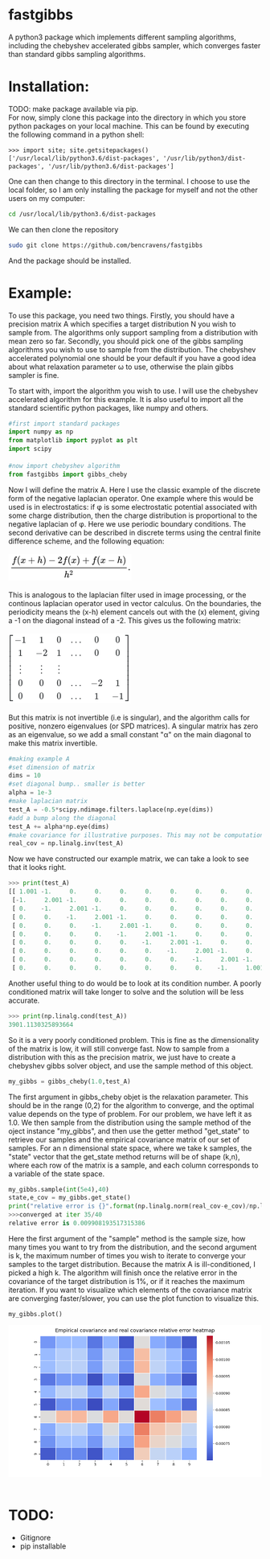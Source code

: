 # fastgibbs
A python3 package which implements different sampling algorithms, including the chebyshev accelerated gibbs sampler, which converges faster than standard gibbs sampling algorithms.

# Installation:
TODO: make package available via pip.
</br>
For now, simply clone this package into the directory in which you store python packages on your local machine.
This can be found by executing the following command in a python shell:
```python3
>>> import site; site.getsitepackages()
['/usr/local/lib/python3.6/dist-packages', '/usr/lib/python3/dist-packages', '/usr/lib/python3.6/dist-packages']
```
One can then change to this directory in the terminal. I choose to use the local folder, so I am only installing the package for myself and not the other users on my computer:
```bash
cd /usr/local/lib/python3.6/dist-packages
```
We can then clone the repository
```bash
sudo git clone https://github.com/bencravens/fastgibbs
```
And the package should be installed.

# Example:
To use this package, you need two things. Firstly, you should have a precision matrix A which specifies a target distribution N you wish to sample from. The algorithms only support sampling from a distribution with mean zero so far. Secondly, you should pick one of the gibbs sampling algorithms you wish to use to sample from the distribution. The chebyshev accelerated polynomial one should be your default if you have a good idea about what relaxation parameter ω to use, otherwise the plain gibbs sampler is fine. 

To start with, import the algorithm you wish to use. I will use the chebyshev accelerated algorithm for this example. It is also useful to import all the standard scientific python packages, like numpy and others.

```python
#first import standard packages
import numpy as np
from matplotlib import pyplot as plt
import scipy

#now import chebyshev algorithm
from fastgibbs import gibbs_cheby
```

Now I will define the matrix A. Here I use the classic example of the discrete form of the negative laplacian operator. One example where this would be used is in electrostatics: if φ is some electrostatic potential associated with some charge distribution, then the charge distribution is proportional to the negative laplacian of φ. Here we use periodic boundary conditions. The second derivative can be described in discrete terms using the central finite difference scheme, and the following equation:
</br>
</br>
<img src="./central.png">
</br>
</br>
This is analogous to the laplacian filter used in image processing, or the continous laplacian operator used in vector calculus. On the boundaries, the periodicity means the (x-h) element cancels out with the (x) element, giving a -1 on the diagonal instead of a -2. This gives us the following matrix:
</br>
</br>
<img src="./matrix.png">
</br>
</br>
But this matrix is not invertible (i.e is singular), and the algorithm calls for positive, nonzero eigenvalues (or SPD matrices). A singular matrix has zero as an eigenvalue, so we add a small constant "α" on the main diagonal to make this matrix invertible. 
```python
#making example A
#set dimension of matrix
dims = 10
#set diagonal bump.. smaller is better
alpha = 1e-3
#make laplacian matrix
test_A = -0.5*scipy.ndimage.filters.laplace(np.eye(dims))
#add a bump along the diagonal
test_A += alpha*np.eye(dims)
#make covariance for illustrative purposes. This may not be computationally feasible for large matrices
real_cov = np.linalg.inv(test_A)
```
Now we have constructed our example matrix, we can take a look to see that it looks right.
```python
>>> print(test_A)
[[ 1.001 -1.     0.     0.     0.     0.     0.     0.     0.     0.   ]
 [-1.     2.001 -1.     0.     0.     0.     0.     0.     0.     0.   ]
 [ 0.    -1.     2.001 -1.     0.     0.     0.     0.     0.     0.   ]
 [ 0.     0.    -1.     2.001 -1.     0.     0.     0.     0.     0.   ]
 [ 0.     0.     0.    -1.     2.001 -1.     0.     0.     0.     0.   ]
 [ 0.     0.     0.     0.    -1.     2.001 -1.     0.     0.     0.   ]
 [ 0.     0.     0.     0.     0.    -1.     2.001 -1.     0.     0.   ]
 [ 0.     0.     0.     0.     0.     0.    -1.     2.001 -1.     0.   ]
 [ 0.     0.     0.     0.     0.     0.     0.    -1.     2.001 -1.   ]
 [ 0.     0.     0.     0.     0.     0.     0.     0.    -1.     1.001]]
```
Another useful thing to do would be to look at its condition number. A poorly conditioned matrix will take longer to solve and the solution will be less accurate. 
```python
>>> print(np.linalg.cond(test_A))
3901.1130325893664
```
So it is a very poorly conditioned problem. This is fine as the dimensionality of the matrix is low, it will still converge fast. Now to sample from a distribution with this as the precision matrix, we just have to create a chebyshev gibbs solver object, and use the sample method of this object. 

```python
my_gibbs = gibbs_cheby(1.0,test_A)
```

The first argument in gibbs_cheby objet is the relaxation parameter. This should be in the range (0,2) for the algorithm to converge, and the optimal value depends on the type of problem. For our problem, we have left it as 1.0. We then sample from the distribution using the sample method of the oject instance "my_gibbs", and then use the getter method "get_state" to retrieve our samples and the empirical covariance matrix of our set of samples. For an n dimensional state space, where we take k samples, the "state" vector that the get_state method returns will be of shape (k,n), where each row of the matrix is a sample, and each column corresponds to a variable of the state space. 

```python
my_gibbs.sample(int(5e4),40)
state,e_cov = my_gibbs.get_state()
print("relative error is {}".format(np.linalg.norm(real_cov-e_cov)/np.linalg.norm(real_cov)))
>>>converged at iter 35/40
relative error is 0.009908193517315386
```

Here the first argument of the "sample" method is the sample size, how many times you want to try from the distribution, and the second argument is k, the maximum number of times you wish to iterate to converge your samples to the target distribution. Because the matrix A is ill-conditioned, I picked a high k. The algorithm will finish once the relative error in the covariance of the target distribution is 1%, or if it reaches the maximum iteration. If you want to visualize which elements of the covariance matrix are converging faster/slower, you can use the plot function to visualize this.

```python
my_gibbs.plot()
```

<img src="./matrixheatmap.png">
</br>
</br>

# TODO: 
<ul>
  <li>Gitignore</li>
  <li>pip installable</li>
</ul>
